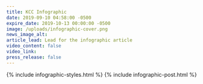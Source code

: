 ```yaml
---
title: KCC Infographic
date: 2019-09-10 04:58:00 -0500
expire_date: 2019-10-13 00:00:00 -0500
image: /uploads/infographic-cover.png
news_image_alt:
article_lead: Lead for the infographic article
video_content: false
video_link:
press_release: false
---
```


{% include infographic-styles.html %}
{% include infographic-post.html %}
